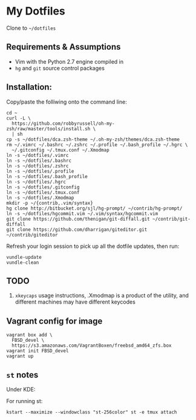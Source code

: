 # My Dotfiles

Clone to `~/dotfiles`

## Requirements & Assumptions

* Vim with the Python 2.7 engine compiled in
* `hg` and `git` source control packages

## Installation:

Copy/paste the folliwing onto the command line:

    cd ~
    curl -L \
      https://github.com/robbyrussell/oh-my-zsh/raw/master/tools/install.sh \
      | sh
    cp -s ~/dotfiles/dca.zsh-theme ~/.oh-my-zsh/themes/dca.zsh-theme
    rm ~/.vimrc ~/.bashrc ~/.zshrc ~/.profile ~/.bash_profile ~/.hgrc \
      ~/.gitconfig ~/.tmux.conf ~/.Xmodmap
    ln -s ~/dotfiles/.vimrc
    ln -s ~/dotfiles/.bashrc
    ln -s ~/dotfiles/.zshrc
    ln -s ~/dotfiles/.profile
    ln -s ~/dotfiles/.bash_profile
    ln -s ~/dotfiles/.hgrc
    ln -s ~/dotfiles/.gitconfig
    ln -s ~/dotfiles/.tmux.conf
    ln -s ~/dotfiles/.Xmodmap
    mkdir -p ~/{contrib,.vim/syntax}
    hg clone http://bitbucket.org/sjl/hg-prompt/ ~/contrib/hg-prompt/
    ln -s ~/dotfiles/hgcommit.vim ~/.vim/syntax/hgcommit.vim
    git clone https://github.com/thenigan/git-diffall.git ~/contrib/git-diffall
    git clone https://github.com/dharrigan/giteditor.git ~/contrib/giteditor

Refresh your login session to pick up all the dotfile updates, then run:

    vundle-update
    vundle-clean

## TODO

1. `xkeycaps` usage instructions, .Xmodmap is a product of the utility, and
   different machines may have different keycodes

## Vagrant config for image

    vagrant box add \
      FBSD_devel \
      https://s3.amazonaws.com/VagrantBoxen/freebsd_amd64_zfs.box
    vagrant init FBSD_devel
    vagrant up

## `st` notes

Under KDE:

For running st:

    kstart --maximize --windowclass "st-256color" st -e tmux attach
